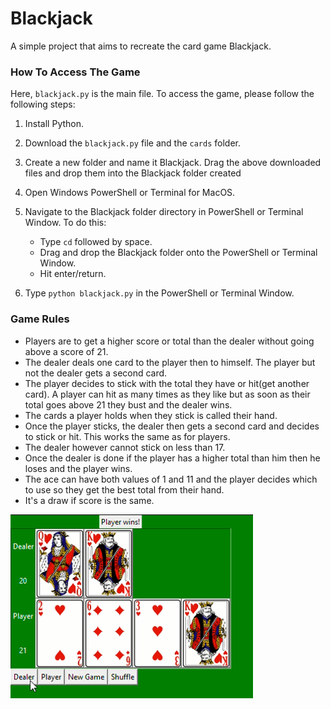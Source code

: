 # Blackjack


A simple project that aims to recreate the card game Blackjack.

### How To Access The Game

Here, `blackjack.py` is the main file.
To access the game, please follow the following steps:

1. Install Python.

2. Download the `blackjack.py` file and the `cards` folder.

3. Create a new folder and name it Blackjack. Drag the above downloaded files and drop them into the Blackjack folder created

4. Open Windows PowerShell or Terminal for MacOS.

5. Navigate to the Blackjack folder directory in PowerShell or Terminal Window. To do this:
   - Type `cd` followed by space.
   - Drag and drop the Blackjack folder onto the PowerShell or Terminal Window.
   - Hit enter/return.
   
6. Type `python blackjack.py` in the PowerShell or Terminal Window. 

### Game Rules 

- Players are to get a higher score or total than the dealer without going  above a score of 21.
- The dealer deals one card to the player then to himself. The player but not the dealer gets a second card. 
- The player decides to stick with the total they have or hit(get another card). A player can hit as many times as they like 
but as soon as their total goes above 21 they bust and the dealer wins.
- The cards a player holds when they stick is called their hand. 
- Once the player sticks, the dealer then gets a second card and decides to stick or hit. This works the same as for players.
- The dealer however cannot stick on less than 17.
- Once the dealer is done if the player has a higher total than him then he loses and the player wins.
- The ace can have both values of 1 and 11 and the player decides which to use so they get the best total from their hand.
- It's a draw if score is the same.

<div>
   <img src="Blackjack image.png">
</div>
